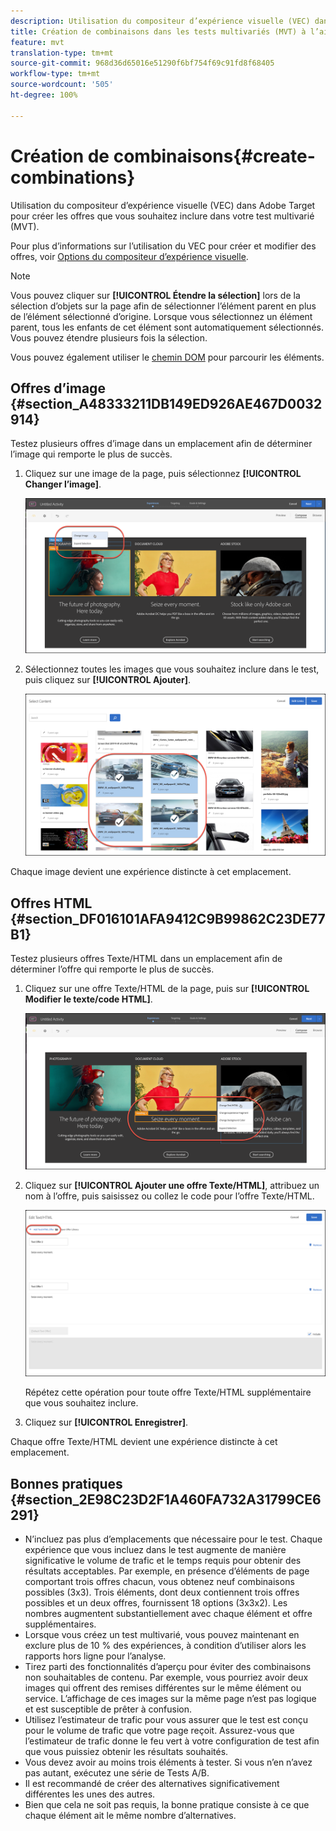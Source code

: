 ```yaml
---
description: Utilisation du compositeur d’expérience visuelle (VEC) dans Adobe Target pour créer les offres que vous souhaitez inclure dans votre test multivarié (MVT).
title: Création de combinaisons dans les tests multivariés (MVT) à l’aide d’Adobe Target
feature: mvt
translation-type: tm+mt
source-git-commit: 968d36d65016e51290f6bf754f69c91fd8f68405
workflow-type: tm+mt
source-wordcount: '505'
ht-degree: 100%

---
```



# Création de combinaisons{#create-combinations}

Utilisation du compositeur d’expérience visuelle (VEC) dans Adobe Target pour créer les offres que vous souhaitez inclure dans votre test multivarié (MVT).

Pour plus d’informations sur l’utilisation du VEC pour créer et modifier des offres, voir [Options du compositeur d’expérience visuelle](/help/c-experiences/c-visual-experience-composer/viztarget-options.md).

>[!NOTE]
>
>Vous pouvez cliquer sur **[!UICONTROL Étendre la sélection]** lors de la sélection d’objets sur la page afin de sélectionner l’élément parent en plus de l’élément sélectionné d’origine. Lorsque vous sélectionnez un élément parent, tous les enfants de cet élément sont automatiquement sélectionnés. Vous pouvez étendre plusieurs fois la sélection.
>
>Vous pouvez également utiliser le [chemin DOM](/help/c-experiences/c-visual-experience-composer/viztarget-options.md#dom-path) pour parcourir les éléments.

## Offres d’image {#section_A48333211DB149ED926AE467D0032914}

Testez plusieurs offres d’image dans un emplacement afin de déterminer l’image qui remporte le plus de succès.

1. Cliquez sur une image de la page, puis sélectionnez **[!UICONTROL Changer l’image]**.

   ![Option de modification d’image](/help/c-activities/c-multivariate-testing/t-create-multivariate-test/assets/changeimage.png)

1. Sélectionnez toutes les images que vous souhaitez inclure dans le test, puis cliquez sur **[!UICONTROL Ajouter]**.

   ![Boîte de dialogue Sélection du contenu utilisé pour ajouter des images](/help/c-activities/c-multivariate-testing/t-create-multivariate-test/assets/addimage.png)

Chaque image devient une expérience distincte à cet emplacement.

## Offres HTML  {#section_DF016101AFA9412C9B99862C23DE77B1}

Testez plusieurs offres Texte/HTML dans un emplacement afin de déterminer l’offre qui remporte le plus de succès.

1. Cliquez sur une offre Texte/HTML de la page, puis sur **[!UICONTROL Modifier le texte/code HTML]**.

   ![Modification du texte/HTML](/help/c-activities/c-multivariate-testing/t-create-multivariate-test/assets/changehtml.png)

1. Cliquez sur **[!UICONTROL Ajouter une offre Texte/HTML]**, attribuez un nom à l’offre, puis saisissez ou collez le code pour l’offre Texte/HTML.

   ![Modification des offres](/help/c-activities/c-multivariate-testing/t-create-multivariate-test/assets/editoffers.png)

   Répétez cette opération pour toute offre Texte/HTML supplémentaire que vous souhaitez inclure.

1. Cliquez sur **[!UICONTROL Enregistrer]**.

Chaque offre Texte/HTML devient une expérience distincte à cet emplacement.

## Bonnes pratiques {#section_2E98C23D2F1A460FA732A31799CE6291}

* N’incluez pas plus d’emplacements que nécessaire pour le test. Chaque expérience que vous incluez dans le test augmente de manière significative le volume de trafic et le temps requis pour obtenir des résultats acceptables. Par exemple, en présence d’éléments de page comportant trois offres chacun, vous obtenez neuf combinaisons possibles (3x3). Trois éléments, dont deux contiennent trois offres possibles et un deux offres, fournissent 18 options (3x3x2). Les nombres augmentent substantiellement avec chaque élément et offre supplémentaires.
* Lorsque vous créez un test multivarié, vous pouvez maintenant en exclure plus de 10 % des expériences, à condition d’utiliser alors les rapports hors ligne pour l’analyse.
* Tirez parti des fonctionnalités d’aperçu pour éviter des combinaisons non souhaitables de contenu. Par exemple, vous pourriez avoir deux images qui offrent des remises différentes sur le même élément ou service. L’affichage de ces images sur la même page n’est pas logique et est susceptible de prêter à confusion.
* Utilisez l’estimateur de trafic pour vous assurer que le test est conçu pour le volume de trafic que votre page reçoit. Assurez-vous que l’estimateur de trafic donne le feu vert à votre configuration de test afin que vous puissiez obtenir les résultats souhaités.
* Vous devez avoir au moins trois éléments à tester. Si vous n’en n’avez pas autant, exécutez une série de Tests A/B.
* Il est recommandé de créer des alternatives significativement différentes les unes des autres.
* Bien que cela ne soit pas requis, la bonne pratique consiste à ce que chaque élément ait le même nombre d’alternatives.

